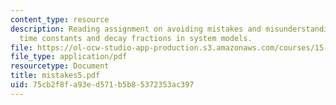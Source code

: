 ```yaml
---
content_type: resource
description: Reading assignment on avoiding mistakes and misunderstandings when using
  time constants and decay fractions in system models.
file: https://ol-ocw-studio-app-production.s3.amazonaws.com/courses/15-988-system-dynamics-self-study-fall-1998-spring-1999/75cb2f8fa93ed571b5b85372353ac397_mistakes5.pdf
file_type: application/pdf
resourcetype: Document
title: mistakes5.pdf
uid: 75cb2f8f-a93e-d571-b5b8-5372353ac397
---
```


